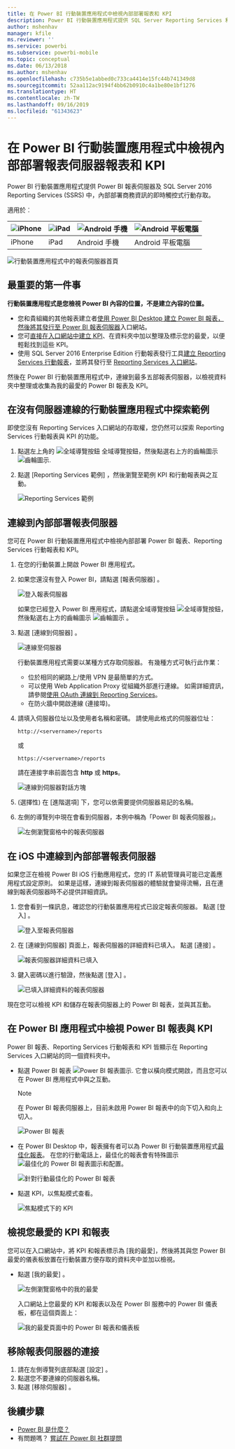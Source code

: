```yaml
---
title: 在 Power BI 行動裝置應用程式中檢視內部部署報表和 KPI
description: Power BI 行動裝置應用程式提供 SQL Server Reporting Services 和 Power BI 報表伺服器中內部部署商務資訊的即時觸控式行動存取。
author: mshenhav
manager: kfile
ms.reviewer: ''
ms.service: powerbi
ms.subservice: powerbi-mobile
ms.topic: conceptual
ms.date: 06/13/2018
ms.author: mshenhav
ms.openlocfilehash: c735b5e1abbed0c733ca4414e15fc44b741349d8
ms.sourcegitcommit: 52aa112ac9194f4bb62b0910c4a1be80e1bf1276
ms.translationtype: HT
ms.contentlocale: zh-TW
ms.lasthandoff: 09/16/2019
ms.locfileid: "61343623"
---
```

# <a name="view-on-premises-report-server-reports-and-kpis-in-the-power-bi-mobile-apps"></a>在 Power BI 行動裝置應用程式中檢視內部部署報表伺服器報表和 KPI

Power BI 行動裝置應用程式提供 Power BI 報表伺服器及 SQL Server 2016 Reporting Services (SSRS) 中，內部部署商務資訊的即時觸控式行動存取。

適用於︰

| ![iPhone](./media/mobile-app-ssrs-kpis-mobile-on-premises-reports/iphone-logo-50-px.png) | ![iPad](./media/mobile-app-ssrs-kpis-mobile-on-premises-reports/ipad-logo-50-px.png) | ![Android 手機](./media/mobile-app-ssrs-kpis-mobile-on-premises-reports/android-phone-logo-50-px.png) | ![Android 平板電腦](./media/mobile-app-ssrs-kpis-mobile-on-premises-reports/android-tablet-logo-50-px.png) |
|:--- |:--- |:--- |:--- |
| iPhone |iPad |Android 手機 |Android 平板電腦 |


![行動裝置應用程式中的報表伺服器首頁](./media/mobile-app-ssrs-kpis-mobile-on-premises-reports/power-bi-ipad-pbi-report-server-home.png)

## <a name="first-things-first"></a>最重要的第一件事
**行動裝置應用程式是您檢視 Power BI 內容的位置，不是建立內容的位置。**

* 您和貴組織的其他報表建立者[使用 Power BI Desktop 建立 Power BI 報表，然後將其發行至 Power BI 報表伺服器](../../report-server/quickstart-create-powerbi-report.md)入口網站。 
* 您可[直接在入口網站中建立 KPI](https://docs.microsoft.com/sql/reporting-services/working-with-kpis-in-reporting-services)、在資料夾中加以整理及標示您的最愛，以便輕鬆找到這些 KPI。 
* 使用 SQL Server 2016 Enterprise Edition 行動報表發行工具[建立 Reporting Services 行動報表](https://docs.microsoft.com/sql/reporting-services/mobile-reports/create-mobile-reports-with-sql-server-mobile-report-publisher)，並將其發行至 [Reporting Services 入口網站](https://docs.microsoft.com/sql/reporting-services/web-portal-ssrs-native-mode)。  

然後在 Power BI 行動裝置應用程式中，連線到最多五部報表伺服器，以檢視資料夾中整理或收集為我的最愛的 Power BI 報表及 KPI。 

## <a name="explore-samples-in-the-mobile-apps-without-a-server-connection"></a>在沒有伺服器連線的行動裝置應用程式中探索範例
即使您沒有 Reporting Services 入口網站的存取權，您仍然可以探索 Reporting Services 行動報表與 KPI 的功能。 

1. 點選左上角的 ![全域導覽按鈕](././media/mobile-app-ssrs-kpis-mobile-on-premises-reports/power-bi-iphone-global-nav-button.png) 全域導覽按鈕，然後點選右上方的齒輪圖示 ![齒輪圖示](././media/mobile-app-ssrs-kpis-mobile-on-premises-reports/power-bi-ios-settings-icon.png).
2. 點選 [Reporting Services 範例]  ，然後瀏覽至範例 KPI 和行動報表與之互動。
   
   ![Reporting Services 範例](./media/mobile-app-ssrs-kpis-mobile-on-premises-reports/power-bi-iphone-ssrs-samples.png)

## <a name="connect-to-an-on-premises-report-server"></a>連線到內部部署報表伺服器
您可在 Power BI 行動裝置應用程式中檢視內部部署 Power BI 報表、Reporting Services 行動報表和 KPI。 

1. 在您的行動裝置上開啟 Power BI 應用程式。
2. 如果您還沒有登入 Power BI，請點選 [報表伺服器]  。
   
   ![登入報表伺服器](./media/mobile-app-ssrs-kpis-mobile-on-premises-reports/power-bi-connect-to-rs-login.png)
   
   如果您已經登入 Power BI 應用程式，請點選全域導覽按鈕 ![全域導覽按鈕](././media/mobile-app-ssrs-kpis-mobile-on-premises-reports/power-bi-iphone-global-nav-button.png)，然後點選右上方的齒輪圖示 ![齒輪圖示](././media/mobile-app-ssrs-kpis-mobile-on-premises-reports/power-bi-ios-settings-icon.png) 。
3. 點選 [連線到伺服器]  。
   
    ![連線至伺服器](./media/mobile-app-ssrs-kpis-mobile-on-premises-reports/power-bi-android-server-sign-in.png)

     行動裝置應用程式需要以某種方式存取伺服器。 有幾種方式可執行此作業：

    - 位於相同的網路上/使用 VPN 是最簡單的方式。
    - 可以使用 Web Application Proxy 從組織外部進行連線。 如需詳細資訊，請參閱[使用 OAuth 連線到 Reporting Services](mobile-oauth-ssrs.md)。 
    - 在防火牆中開啟連線 (連接埠)。

1. 請填入伺服器位址以及使用者名稱和密碼。 請使用此格式的伺服器位址：
   
     `http://<servername>/reports`
   
     或
   
     `https://<servername>/reports`
   
   請在連接字串前面包含 **http** 或 **https**。
   
    ![連線到伺服器對話方塊](./media/mobile-app-ssrs-kpis-mobile-on-premises-reports/power-bi-ios-connect-to-server-dialog.png)
5. (選擇性) 在 [進階選項]  下，您可以依需要提供伺服器易記的名稱。
6. 左側的導覽列中現在會看到伺服器，本例中稱為「Power BI 報表伺服器」。
   
   ![左側瀏覽窗格中的報表伺服器](./media/mobile-app-ssrs-kpis-mobile-on-premises-reports/power-bi-iphone-left-nav-report-server.png)

## <a name="connect-to-an-on-premises-report-server-in-ios"></a>在 iOS 中連線到內部部署報表伺服器

如果您正在檢視 Power BI iOS 行動應用程式，您的 IT 系統管理員可能已定義應用程式設定原則。 如果是這樣，連線到報表伺服器的體驗就會變得流暢，且在連線到報表伺服器時不必提供詳細資訊。 

1. 您會看到一條訊息，確認您的行動裝置應用程式已設定報表伺服器。 點選 [登入]  。

    ![登入至報表伺服器](./media/mobile-app-ssrs-kpis-mobile-on-premises-reports/power-bi-config-server-sign-in.png)

2.  在 [連線到伺服器]  頁面上，報表伺服器的詳細資料已填入。 點選 [連接]  。

    ![報表伺服器詳細資料已填入](./media/mobile-app-ssrs-kpis-mobile-on-premises-reports/power-bi-ios-remote-configure-connect-server.png)

3. 鍵入密碼以進行驗證，然後點選 [登入]  。 

    ![已填入詳細資料的報表伺服器](./media/mobile-app-ssrs-kpis-mobile-on-premises-reports/power-bi-config-server-address.png)

現在您可以檢視 KPI 和儲存在報表伺服器上的 Power BI 報表，並與其互動。

## <a name="view-power-bi-reports-and-kpis-in-the-power-bi-app"></a>在 Power BI 應用程式中檢視 Power BI 報表與 KPI
Power BI 報表、Reporting Services 行動報表和 KPI 皆顯示在 Reporting Services 入口網站的同一個資料夾中。 

* 點選 Power BI 報表 ![Power BI 報表圖示](./media/mobile-app-ssrs-kpis-mobile-on-premises-reports/power-bi-rs-mobile-report-icon.png). 它會以橫向模式開啟，而且您可以在 Power BI 應用程式中與之互動。

    > [!NOTE]
  > 在 Power BI 報表伺服器上，目前未啟用 Power BI 報表中的向下切入和向上切入。
  
    ![Power BI 報表](./media/mobile-app-ssrs-kpis-mobile-on-premises-reports/power-bi-iphone-report-server-report.png)
* 在 Power BI Desktop 中，報表擁有者可以為 Power BI 行動裝置應用程式[最佳化報表](../../desktop-create-phone-report.md)。 在您的行動電話上，最佳化的報表會有特殊圖示![最佳化的 Power BI 報表圖示](./media/mobile-app-ssrs-kpis-mobile-on-premises-reports/power-bi-rs-mobile-optimized-icon.png)和配置。
  
    ![針對行動最佳化的 Power BI 報表](./media/mobile-app-ssrs-kpis-mobile-on-premises-reports/power-bi-rs-mobile-optimized-report.png)
* 點選 KPI，以焦點模式查看。
  
    ![焦點模式下的 KPI](./media/mobile-app-ssrs-kpis-mobile-on-premises-reports/pbi_ipad_ssmrp_tile.png)

## <a name="view-your-favorite-kpis-and-reports"></a>檢視您最愛的 KPI 和報表
您可以在入口網站中，將 KPI 和報表標示為 [我的最愛]，然後將其與您 Power BI 最愛的儀表板放置在行動裝置方便存取的資料夾中並加以檢視。

* 點選 [我的最愛]  。
  
   ![左側瀏覽窗格中的我的最愛](./media/mobile-app-ssrs-kpis-mobile-on-premises-reports/power-bi-ipad-faves-pbi-report-server-update.png)
  
   入口網站上您最愛的 KPI 和報表以及在 Power BI 服務中的 Power BI 儀表板，都在這個頁面上：
  
   ![我的最愛頁面中的 Power BI 報表和儀表板](./media/mobile-app-ssrs-kpis-mobile-on-premises-reports/power-bi-ipad-favorites.png)

## <a name="remove-a-connection-to-a-report-server"></a>移除報表伺服器的連接
1. 請在左側導覽列底部點選 [設定]  。
2. 點選您不要連線的伺服器名稱。
3. 點選 [移除伺服器]  。

## <a name="next-steps"></a>後續步驟
* [Power BI 是什麼？](../../power-bi-overview.md)  
* 有問題嗎？ [嘗試在 Power BI 社群提問](http://community.powerbi.com/)

